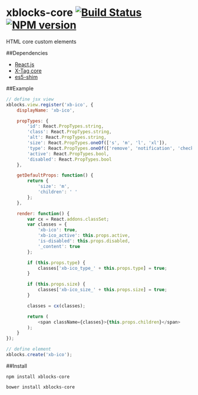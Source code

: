 # xblocks-core [![Build Status][build]][build-link] [![NPM version][version]][version-link]
[build]: https://travis-ci.org/Katochimoto/xblocks-core.png?branch=master
[build-link]: https://travis-ci.org/Katochimoto/xblocks-core
[version]: https://badge.fury.io/js/xblocks-core.png
[version-link]: http://badge.fury.io/js/xblocks-core


HTML core custom elements

##Dependencies

- [React.js](https://github.com/facebook/react)
- [X-Tag core](https://github.com/x-tag/core)
- [es5-shim](https://github.com/es-shims/es5-shim)

##Example
```js
// define jsx view
xblocks.view.register('xb-ico', {
    displayName: 'xb-ico',

    propTypes: {
        'id': React.PropTypes.string,
        'class': React.PropTypes.string,
        'alt': React.PropTypes.string,
        'size': React.PropTypes.oneOf(['s', 'm', 'l', 'xl']),
        'type': React.PropTypes.oneOf(['remove', 'notification', 'check', 'dropdown']),
        'active': React.PropTypes.bool,
        'disabled': React.PropTypes.bool
    },

    getDefaultProps: function() {
        return {
            'size': 'm',
            'children': ' '
        };
    },

    render: function() {
        var cx = React.addons.classSet;
        var classes = {
            'xb-ico': true,
            'xb-ico_active': this.props.active,
            'is-disabled': this.props.disabled,
            '_content': true
        };

        if (this.props.type) {
            classes['xb-ico_type_' + this.props.type] = true;
        }

        if (this.props.size) {
            classes['xb-ico_size_' + this.props.size] = true;
        }

        classes = cx(classes);

        return (
            <span className={classes}>{this.props.children}</span>
        );
    }
});
```

```js
// define element
xblocks.create('xb-ico');
```


##Install

```
npm install xblocks-core
```
```
bower install xblocks-core
```
